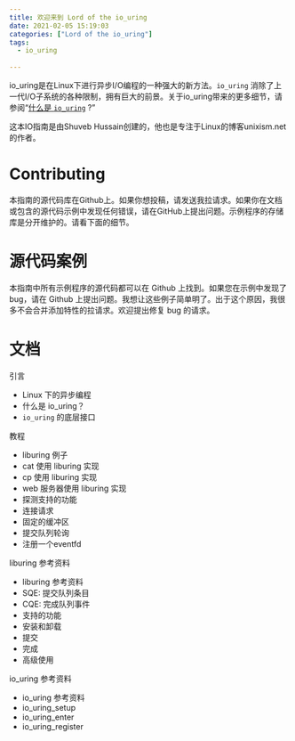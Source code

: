 ```yaml
---
title: 欢迎来到 Lord of the io_uring
date: 2021-02-05 15:19:03
categories: ["Lord of the io_uring"]
tags:
  - io_uring
	
---
```

io_uring是在Linux下进行异步I/O编程的一种强大的新方法。`io_uring` 消除了上一代I/O子系统的各种限制，拥有巨大的前景。关于io_uring带来的更多细节，请参阅“[什么是 `io_uring`]() ?”

这本IO指南是由Shuveb Hussain创建的，他也是专注于Linux的博客unixism.net的作者。

# Contributing 

本指南的源代码库在Github上。如果你想投稿，请发送我拉请求。如果你在文档或包含的源代码示例中发现任何错误，请在GitHub上提出问题。示例程序的存储库是分开维护的。请看下面的细节。

# 源代码案例

本指南中所有示例程序的源代码都可以在 Github 上找到。如果您在示例中发现了 bug，请在 Github 上提出问题。我想让这些例子简单明了。出于这个原因，我很多不会合并添加特性的拉请求。欢迎提出修复 bug 的请求。

# 文档

引言

- Linux 下的异步编程
- 什么是 io_uring？
- `io_uring` 的底层接口 

教程

- liburing 例子
- cat 使用 liburing 实现
- cp 使用 liburing 实现
- web 服务器使用 liburing 实现
- 探测支持的功能
- 连接请求
- 固定的缓冲区
- 提交队列轮询
- 注册一个eventfd

liburing 参考资料

- liburing 参考资料
- SQE: 提交队列条目
- CQE: 完成队列事件
- 支持的功能
- 安装和卸载
- 提交
- 完成
- 高级使用

io_uring 参考资料

- io_uring 参考资料
- io_uring_setup
- io_uring_enter
- io_uring_register